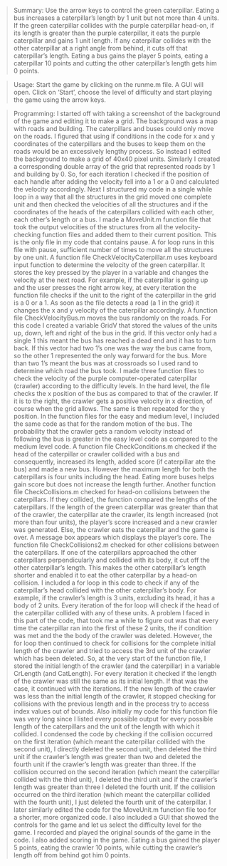 > Summary:
Use the arrow keys to control the green caterpillar. Eating a bus increases a caterpillar’s length by 1 unit but not more than 4 units. If the green caterpillar collides with the purple caterpillar head-on, if its length is greater than the purple caterpillar, it eats the purple caterpillar and gains 1 unit length. If any caterpillar collides with the other caterpillar at a right angle from behind, it cuts off that caterpillar’s length. Eating a bus gains the player 5 points, eating a caterpillar 10 points and cutting the other caterpillar’s length gets him 0 points.


> Usage:
Start the game by clicking on the runme.m file. A GUI will open. Click on ‘Start’, choose the level of difficulty and start playing the game using the arrow keys.


> Programming:
I started off with taking a screenshot of the background of the game and editing it to make a grid. The background was a map with roads and building. The caterpillars and buses could only move on the roads. I figured that using if conditions in the code for x and y coordinates of the caterpillars and the buses to keep them on the roads would be an excessively lengthy process. So instead I edited the background to make a grid of 40x40 pixel units. Similarly I created a corresponding double array of the grid that represented roads by 1 and building by 0. So, for each iteration I checked if the position of each handle after adding the velocity fell into a 1 or a 0 and calculated the velocity accordingly.
Next I structured my code in a single while loop in a way that all the structures in the grid moved one complete unit and then checked the velocities of all the structures and if the coordinates of the heads of the caterpillars collided with each other, each other’s length or a bus.
I made a MoveUnit.m function file that took the output velocities of the structures from all the velocity-checking function files and added them to their current position. This is the only file in my code that contains pause. A for loop runs in this file with pause, sufficient number of times to move all the structures by one unit.
A function file CheckVelocityCaterpillar.m uses keyboard input function to determine the velocity of the green caterpillar. It stores the key pressed by the player in a variable and changes the velocity at the next road. For example, if the caterpillar is going up and the user presses the right arrow key, at every iteration the function file checks if the unit to the right of the caterpillar in the grid is a 0 or a 1. As soon as the file detects a road (a 1 in the grid) it changes the x and y velocity of the caterpillar accordingly.
A function file CheckVelocityBus.m moves the bus randomly on the roads. For this code I created a variable GridV that stored the values of the units up, down, left and right of the bus in the grid. If this vector only had a single 1 this meant the bus has reached a dead end and it has to turn back. If this vector had two 1’s one was the way the bus came from, so the other 1 represented the only way forward for the bus. More than two 1’s meant the bus was at crossroads so I used rand to determine which road the bus took.
I made three function files to check the velocity of the purple computer-operated caterpillar (crawler) according to the difficulty levels. In the hard level, the file checks the x position of the bus as compared to that of the crawler. If it is to the right, the crawler gets a positive velocity in x direction, of course when the grid allows. The same is then repeated for the y position. In the function files for the easy and medium level, I included the same code as that for the random motion of the bus. The probability that the crawler gets a random velocity instead of following the bus is greater in the easy level code as compared to the medium level code.
A function file CheckConditions.m checked if the head of the caterpillar or crawler collided with a bus and consequently, increased its length, added score (if caterpillar ate the bus) and made a new bus. However the maximum length for both the caterpillars is four units including the head. Eating more buses helps gain score but does not increase the length further.
Another function file CheckCollisions.m checked for head-on collisions between the caterpillars. If they collided, the function compared the lengths of the caterpillars. If the length of the green caterpillar was greater than that of the crawler, the caterpillar ate the crawler, its length increased (not more than four units), the player’s score increased and a new crawler was generated. Else, the crawler eats the caterpillar and the game is over. A message box appears which displays the player’s core.
The function file CheckCollisions2.m checked for other collisions between the caterpillars. If one of the caterpillars approached the other caterpillars perpendicularly and collided with its body, it cut off the other caterpillar’s length. This makes the other caterpillar’s length shorter and enabled it to eat the other caterpillar by a head-on collision. I included a for loop in this code to check if any of the caterpillar’s head collided with the other caterpillar’s body. For example, if the crawler’s length is 3 units, excluding its head, it has a body of 2 units. Every iteration of the for loop will check if the head of the caterpillar collided with any of these units. A problem I faced in this part of the code, that took me a while to figure out was that every time the caterpillar ran into the first of these 2 units, the if condition was met and the the body of the crawler was deleted. However, the for loop then continued to check for collisions for the complete initial length of the crawler and tried to access the 3rd unit of the crawler which has been deleted. So, at the very start of the function file, I stored the initial length of the crawler (and the caterpillar) in a variable CrLength (and CatLength). For every iteration it checked if the length of the crawler was still the same as its initial length. If that was the case, it continued with the iterations. If the new length of the crawler was less than the initial length of the crawler, it stopped checking for collisions with the previous length and in the process try to access index values out of bounds. Also initially my code for this function file was very long since I listed every possible output for every possible length of the caterpillars and the unit of the length with which it collided. I condensed the code by checking if the collision occurred on the first iteration (which meant the caterpillar collided with the second unit), I directly deleted the second unit, then deleted the third unit if the crawler’s length was greater than two and deleted the fourth unit if the crawler’s length was greater than three. If the collision occurred on the second iteration (which meant the caterpillar collided with the third unit), I deleted the third unit and if the crawler’s length was greater than three I deleted the fourth unit. If the collision occurred on the third iteration (which meant the caterpillar collided with the fourth unit), I just deleted the fourth unit of the caterpillar. I later similarly edited the code for the MoveUnit.m function file too for a shorter, more organized code.
I also included a GUI that showed the controls for the game and let us select the difficulty level for the game. I recorded and played the original sounds of the game in the code. I also added scoring in the game. Eating a bus gained the player 5 points, eating the crawler 10 points, while cutting the crawler’s length off from behind got him 0 points.
